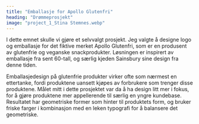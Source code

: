 ```yaml
---
title: "Emballasje for Apollo Glutenfri"
heading: "Drømmeprosjekt"
image: "project_1_Stina Stemnes.webp"
---
```


I dette emnet skulle vi gjøre et selvvalgt prosjekt. Jeg valgte å designe logo og emballasje for det fiktive merket Apollo Glutenfri, som er en produsent av glutenfrie og veganske snackprodukter. Løsningen er inspirert av emballasje fra sent 60-tall, og særlig kjeden Sainsbury sine design fra denne tiden.

Emballasjedesign på glutenfrie produkter virker ofte som nærmest en ettertanke, fordi produktene uansett kjøpes av forbrukere som trenger disse produktene. Målet mitt i dette prosjektet var da å ha design litt mer i fokus, for å gjøre produktene mer appellerende til særlig en yngre kundebase. Resultatet har geometriske former som hinter til produktets form, og bruker friske farger i kombinasjon med en leken typografi for å balansere det geometriske.
